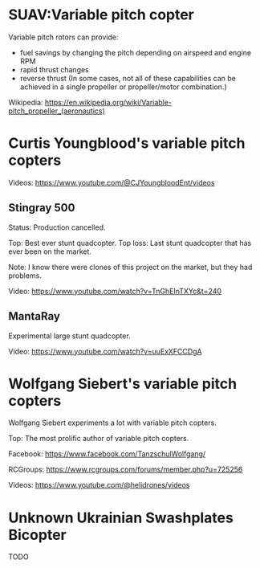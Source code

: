 SUAV:Variable pitch copter
==========================

Variable pitch rotors can provide:
- fuel savings by changing the pitch depending on airspeed and engine RPM
- rapid thrust changes
- reverse thrust
  (In some cases, not all of these capabilities can be achieved in a single propeller or propeller/motor combination.)

Wikipedia: https://en.wikipedia.org/wiki/Variable-pitch_propeller_(aeronautics)


# Curtis Youngblood's variable pitch copters

Videos: https://www.youtube.com/@CJYoungbloodEnt/videos

## Stingray 500

Status: Production cancelled.

Top: Best ever stunt quadcopter.
Top loss: Last stunt quadcopter that has ever been on the market.

Note: I know there were clones of this project on the market, but they had problems.


Video: https://www.youtube.com/watch?v=TnGhEInTXYc&t=240



## MantaRay

Experimental large stunt quadcopter.

Video: https://www.youtube.com/watch?v=uuExXFCCDgA



# Wolfgang Siebert's variable pitch copters

Wolfgang Siebert experiments a lot with variable pitch copters.

Top: The most prolific author of variable pitch copters.

Facebook: https://www.facebook.com/TanzschulWolfgang/

RCGroups: https://www.rcgroups.com/forums/member.php?u=725256

Videos: https://www.youtube.com/@helidrones/videos



# Unknown Ukrainian Swashplates Bicopter

TODO
